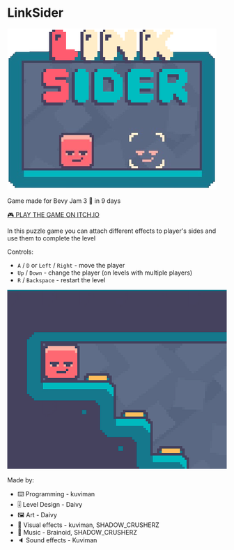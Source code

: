 # LinkSider

![logo](website/content/Lpko5O-transparent.png)

Game made for Bevy Jam 3 🦀 in 9 days

[🎮 PLAY THE GAME ON ITCH.IO](https://kuviman.itch.io/linksider)

In this puzzle game you can attach different effects to player's sides and use them to complete the level

Controls:

- `A` / `D` or `Left` / `Right` - move the player
- `Up` / `Down` - change the player (on levels with multiple players)
- `R` / `Backspace` - restart the level

![demo](demo.gif)

Made by:

- ⌨️ Programming - kuviman
- 🎚️ Level Design - Daivy
- 🖼️ Art - Daivy
- 🎉 Visual effects - kuviman, SHADOW_CRUSHERZ
- 🎵 Music - Brainoid, SHADOW_CRUSHERZ
- 🔈 Sound effects - Kuviman
